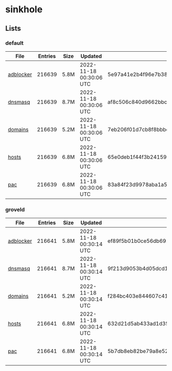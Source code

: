 # sinkhole

## Lists

### default

|File|Entries|Size|Updated|Hash|
|-|-|-|-|-|
|[adblocker](https://raw.githubusercontent.com/groveld/sinkhole/lists/default/adblocker.txt)|216639|5.8M|2022-11-18 00:30:06 UTC|5e97a41e2b4f96e7b38f900d27a791751b579f9d8babace14671c6651a5963ef|
|[dnsmasq](https://raw.githubusercontent.com/groveld/sinkhole/lists/default/dnsmasq.txt)|216639|8.7M|2022-11-18 00:30:06 UTC|af8c506c840d9662bbc6ea429d170099de3bcc16a8d68dc0573a161373c256cc|
|[domains](https://raw.githubusercontent.com/groveld/sinkhole/lists/default/domains.txt)|216639|5.2M|2022-11-18 00:30:06 UTC|7eb206f01d7cb8f8bbbddb8db06d9a3bc9228c92dd0e693991fb1b4ac7658acd|
|[hosts](https://raw.githubusercontent.com/groveld/sinkhole/lists/default/hosts.txt)|216639|6.8M|2022-11-18 00:30:06 UTC|65e0deb1f44f3b241599da81f3799c99a1bef56788a920577d453ce127495601|
|[pac](https://raw.githubusercontent.com/groveld/sinkhole/lists/default/pac.txt)|216639|6.8M|2022-11-18 00:30:06 UTC|83a84f23d9978aba1a5f8fe270d788cd73a6175cfa5a606d3aaa4d1b8e83ad6d|

### groveld

|File|Entries|Size|Updated|Hash|
|-|-|-|-|-|
|[adblocker](https://raw.githubusercontent.com/groveld/sinkhole/lists/groveld/adblocker.txt)|216641|5.8M|2022-11-18 00:30:14 UTC|ef89f5b01b0ce56db6925a68dbeef59e3cf846c69c78dac5f9d0aa83f90c8bdf|
|[dnsmasq](https://raw.githubusercontent.com/groveld/sinkhole/lists/groveld/dnsmasq.txt)|216641|8.7M|2022-11-18 00:30:14 UTC|9f213d9053b4d05dcd1b34d3a809ccbbadc11d3f63c208dea3ca8bf05b854004|
|[domains](https://raw.githubusercontent.com/groveld/sinkhole/lists/groveld/domains.txt)|216641|5.2M|2022-11-18 00:30:14 UTC|f284bc403e844607c4117f0a2ac07e6c579c3ac39a811b706e0ed30261441438|
|[hosts](https://raw.githubusercontent.com/groveld/sinkhole/lists/groveld/hosts.txt)|216641|6.8M|2022-11-18 00:30:14 UTC|632d21d5ab433ad1d35cca8ab0e4b4869830b6bc03291237488a279e687fac36|
|[pac](https://raw.githubusercontent.com/groveld/sinkhole/lists/groveld/pac.txt)|216641|6.8M|2022-11-18 00:30:14 UTC|5b7db8eb82be79a8e52589251242a355985d3b352ede527f4d555a6c487d26e8|
